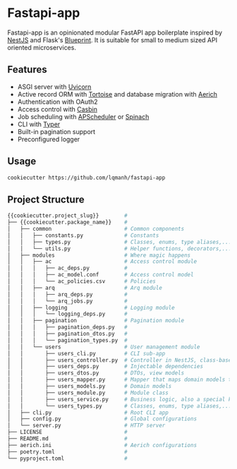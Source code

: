 # Fastapi-app

Fastapi-app is an opinionated modular FastAPI app boilerplate inspired by [NestJS](https://nestjs.com) and Flask's [Blueprint](https://flask.palletsprojects.com/blueprints). It is suitable for small to medium sized API oriented microservices.

## Features

- ASGI server with [Uvicorn](https://github.com/encode/uvicorn)
- Active record ORM with [Tortoise](https://github.com/tortoise/tortoise-orm) and database migration with [Aerich](https://github.com/tortoise/aerich)
- Authentication with OAuth2
- Access control with [Casbin](https://github.com/casbin/pycasbin)
- Job scheduling with [APScheduler](https://github.com/agronholm/apscheduler) or [Spinach](https://github.com/NicolasLM/spinach)
- CLI with [Typer](https://github.com/tiangolo/typer)
- Built-in pagination support
- Preconfigured logger

## Usage

```sh
cookiecutter https://github.com/lqmanh/fastapi-app
```

## Project Structure

```sh
{{cookiecutter.project_slug}}        #
├── {{cookiecutter.package_name}}    #
│   ├── common                       # Common components
│   │   ├── constants.py             # Constants
│   │   ├── types.py                 # Classes, enums, type aliases,...
│   │   └── utils.py                 # Helper functions, decorators,...
│   ├── modules                      # Where magic happens
│   │   ├── ac                       # Access control module
│   │   │   ├── ac_deps.py           #
│   │   │   ├── ac_model.conf        # Access control model
│   │   │   └── ac_policies.csv      # Policies
│   │   ├── arq                      # Arq module
│   │   │   ├── arq_deps.py          #
│   │   │   └── arq_jobs.py          #
│   │   ├── logging                  # Logging module
│   │   │   └── logging_deps.py      #
│   │   ├── pagination               # Pagination module
│   │   │   ├── pagination_deps.py   #
│   │   │   ├── pagination_dtos.py   #
│   │   │   └── pagination_types.py  #
│   │   └── users                    # User management module
│   │       ├── users_cli.py         # CLI sub-app
│   │       ├── users_controller.py  # Controller in NestJS, class-based view in Django
│   │       ├── users_deps.py        # Injectable dependencies
│   │       ├── users_dtos.py        # DTOs, view models
│   │       ├── users_mapper.py      # Mapper that maps domain models to DTOs
│   │       ├── users_models.py      # Domain models
│   │       ├── users_module.py      # Module class
│   │       ├── users_service.py     # Business logic, also a special kind of dependencies
│   │       └── users_types.py       # Classes, enums, type aliases,...
│   ├── cli.py                       # Root CLI app
│   ├── config.py                    # Global configurations
│   └── server.py                    # HTTP server
├── LICENSE                          #
├── README.md                        #
├── aerich.ini                       # Aerich configurations
├── poetry.toml                      #
└── pyproject.toml                   #
```
